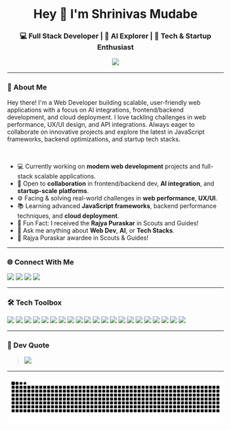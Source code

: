 <h1 align="center">Hey 👋 I'm Shrinivas Mudabe</h1>
<h3 align="center">💻 Full Stack Developer | 🤖 AI Explorer | 🚀 Tech & Startup Enthusiast</h3>


<p align="center">
  <img src="https://readme-typing-svg.herokuapp.com?color=61DAFB&center=true&vCenter=true&lines=Turning+ideas+into+code+%F0%9F%96%A5%EF%B8%8F;Building+modern+full-stack+web+apps;Exploring+AI+and+Tech+Innovation" />
</p>

---

### 🚀 About Me

Hey there! I'm a  Web Developer building scalable, user-friendly web applications with a focus on AI integrations, frontend/backend development, and cloud deployment. I love tackling challenges in web performance, UX/UI design, and API integrations. Always eager to collaborate on innovative projects and explore the latest in JavaScript frameworks, backend optimizations, and startup tech stacks.

<br>

- 💻 Currently working on **modern web development** projects and full-stack scalable applications.
- 🤝 Open to **collaboration** in frontend/backend dev, **AI integration**, and **startup-scale platforms**.
- ⚙️ Facing & solving real-world challenges in **web performance**, **UX/UI**.
- 📚 Learning advanced **JavaScript frameworks**, backend performance techniques, and **cloud deployment**.
- 🏅 Fun Fact: I received the **Rajya Puraskar** in Scouts and Guides!
- 💬 Ask me anything about **Web Dev**, **AI**, or **Tech Stacks**.
- 🏅 Rajya Puraskar awardee in Scouts & Guides!

---
### 🌐 Connect With Me

<p align="left">
  <a href="mailto:mudabeshrinivas@gmail.com"><img src="https://img.shields.io/badge/Gmail-D14836?style=flat&logo=gmail&logoColor=white"/></a>
  <a href="https://www.linkedin.com/in/shrinivas-mudabe/"><img src="https://img.shields.io/badge/LinkedIn-0077B5?style=flat&logo=linkedin&logoColor=white"/></a>
  <a href="https://github.com/shreee1994"><img src="https://img.shields.io/badge/GitHub-100000?style=flat&logo=github&logoColor=white"/></a>
  <a href="https://discord.com/users/1264495279009435700"><img src="https://img.shields.io/badge/Discord-5865F2?style=flat&logo=discord&logoColor=white"/></a>
</p>

---
### 🛠️ Tech Toolbox

<img src="https://cdn.jsdelivr.net/gh/devicons/devicon/icons/html5/html5-original.svg" width="30"/> <img src="https://cdn.jsdelivr.net/gh/devicons/devicon/icons/css3/css3-original.svg" width="30"/> <img src="https://cdn.jsdelivr.net/gh/devicons/devicon/icons/javascript/javascript-original.svg" width="30"/> <img src="https://cdn.jsdelivr.net/gh/devicons/devicon/icons/typescript/typescript-original.svg" width="30"/> <img src="https://cdn.jsdelivr.net/gh/devicons/devicon/icons/java/java-original.svg" width="30"/> <img src="https://cdn.jsdelivr.net/gh/devicons/devicon/icons/python/python-original.svg" width="30"/> <img src="https://cdn.jsdelivr.net/gh/devicons/devicon/icons/react/react-original.svg" width="30"/> <img src="https://cdn.jsdelivr.net/gh/devicons/devicon/icons/tailwindcss/tailwindcss-original.svg" width="30"/> <img src="https://cdn.jsdelivr.net/gh/devicons/devicon/icons/vite/vite-original.svg" width="30"/> <img src="https://cdn.jsdelivr.net/gh/devicons/devicon/icons/nodejs/nodejs-original.svg" width="30"/> <img src="https://cdn.jsdelivr.net/gh/devicons/devicon/icons/express/express-original-wordmark.svg" width="30"/>  <img src="https://cdn.jsdelivr.net/gh/devicons/devicon/icons/mongodb/mongodb-original.svg" width="30"/> <img src="https://cdn.jsdelivr.net/gh/devicons/devicon/icons/mysql/mysql-original.svg" width="30"/> 
<img src="https://cdn.jsdelivr.net/gh/devicons/devicon/icons/firebase/firebase-plain.svg" width="30"/> <img src="https://cdn.jsdelivr.net/gh/devicons/devicon/icons/wordpress/wordpress-plain.svg" width="30"/>  <img src="https://cdn.jsdelivr.net/gh/devicons/devicon/icons/pandas/pandas-original.svg" width="30"/> <img src="https://cdn.jsdelivr.net/gh/devicons/devicon/icons/scikitlearn/scikitlearn-original.svg" width="30"/> <img src="https://cdn.jsdelivr.net/gh/devicons/devicon/icons/matplotlib/matplotlib-original.svg" width="30"/> <img src="https://cdn.jsdelivr.net/gh/devicons/devicon/icons/figma/figma-original.svg" width="30"/> <img src="https://cdn.jsdelivr.net/gh/devicons/devicon/icons/canva/canva-original.svg" width="30"/> <img src="https://cdn.jsdelivr.net/gh/devicons/devicon/icons/photoshop/photoshop-plain.svg" width="30"/> 


---

### 💬 Dev Quote

> ![](https://quotes-github-readme.vercel.app/api?type=horizontal&theme=radical)

---

<picture>
  <source media="(prefers-color-scheme: dark)" srcset="https://github.com/Shriii19/shriii19/blob/output/github-snake-dark.svg">
  <source media="(prefers-color-scheme: light)" srcset="https://github.com/Shriii19/shriii19/blob/output/github-snake.svg">
  <img alt="GitHub Snake" src="https://github.com/Shriii19/shriii19/blob/output/github-snake.svg">
</picture>

<!-- Designed for impact, powered by passion — Shrinivas Mudabe -->

